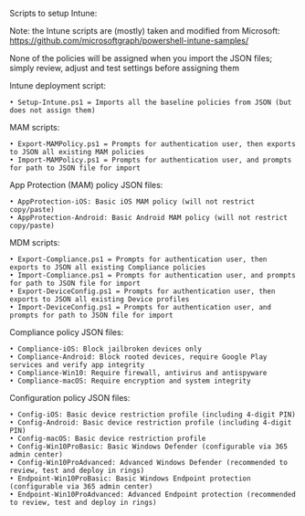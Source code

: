 Scripts to setup Intune:

Note: the Intune scripts are (mostly) taken and modified from Microsoft: https://github.com/microsoftgraph/powershell-intune-samples/

None of the policies will be assigned when you import the JSON files; simply review, adjust and test settings before assigning them

Intune deployment script:

	• Setup-Intune.ps1 = Imports all the baseline policies from JSON (but does not assign them)

MAM scripts:

	• Export-MAMPolicy.ps1 = Prompts for authentication user, then exports to JSON all existing MAM policies
	• Import-MAMPolicy.ps1 = Prompts for authentication user, and prompts for path to JSON file for import

App Protection (MAM) policy JSON files:
 
	• AppProtection-iOS: Basic iOS MAM policy (will not restrict copy/paste)
	• AppProtection-Android: Basic Android MAM policy (will not restrict copy/paste)

MDM scripts:

	• Export-Compliance.ps1 = Prompts for authentication user, then exports to JSON all existing Compliance policies
	• Import-Compliance.ps1 = Prompts for authentication user, and prompts for path to JSON file for import
	• Export-DeviceConfig.ps1 = Prompts for authentication user, then exports to JSON all existing Device profiles
	• Import-DeviceConfig.ps1 = Prompts for authentication user, and prompts for path to JSON file for import

Compliance policy JSON files:

	• Compliance-iOS: Block jailbroken devices only
	• Compliance-Android: Block rooted devices, require Google Play services and verify app integrity
	• Compliance-Win10: Require firewall, antivirus and antispyware
	• Compliance-macOS: Require encryption and system integrity
  
  Configuration policy JSON files:
  
	• Config-iOS: Basic device restriction profile (including 4-digit PIN)
	• Config-Android: Basic device restriction profile (including 4-digit PIN)
	• Config-macOS: Basic device restriction profile
	• Config-Win10ProBasic: Basic Windows Defender (configurable via 365 admin center)
	• Config-Win10ProAdvanced: Advanced Windows Defender (recommended to review, test and deploy in rings)
	• Endpoint-Win10ProBasic: Basic Windows Endpoint protection (configurable via 365 admin center)
	• Endpoint-Win10ProAdvanced: Advanced Endpoint protection (recommended to review, test and deploy in rings)
  
